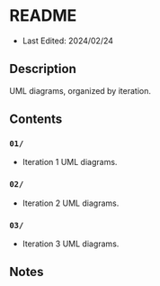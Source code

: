 # README
* Last Edited: 2024/02/24

## Description
UML diagrams, organized by iteration.

## Contents

### `01/`
* Iteration 1 UML diagrams.

### `02/`
* Iteration 2 UML diagrams.

### `03/`
* Iteration 3 UML diagrams.

## Notes

